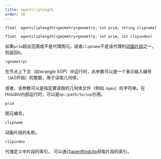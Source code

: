 ```yaml
---
title: agentcliplength
order: 10
---
```


`float  agentcliplength(<geometry>geometry, int prim, string clipname)`

`float  agentcliplength(<geometry>geometry, int prim, int clipindex)`

如果`prim`超出范围或不是代理图元，或者`clipname`不是该代理的[动画片段](/zh-cn/houdini-vex/crowds/agentclipcatalog "返回已为代理图元加载的所有动画片段")之一，则返回`0`。

`<geometry>`

在节点上下文（如wrangle SOP）中运行时，此参数可以是一个表示输入编号（从0开始）的整数，用于读取几何体。

或者，该参数可以是指定要读取的几何体文件（例如`.bgeo`）的字符串。在Houdini内部运行时，可以是`op:/path/to/sop`引用。

`prim`

图元编号。

`clipname`

动画片段的名称。

`clipindex`

代理定义中片段的索引。
可以通过[agentfindclip](/zh-cn/houdini-vex/crowds/agentfindclip "查找代理定义中片段的索引")获取片段的索引。
